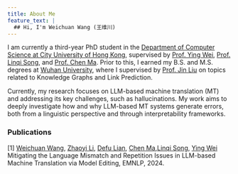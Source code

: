 ```yaml
---
title: About Me
feature_text: |
  ## Hi, I'm Weichuan Wang (王维川)
---
```

I am currently a third-year PhD student in the [Department of Computer Science at City University of Hong Kong](https://www.cs.cityu.edu.hk/), supervised by [Prof. Ying Wei](https://wei-ying.net/), [Prof. Linqi Song](https://sites.google.com/site/aisquaredlab/), and [Prof. Chen Ma](https://allenjack.github.io/). Prior to this, I earned my B.S. and M.S. degrees at [Wuhan University](https://en.whu.edu.cn/), where I supervised by [Prof. Jin Liu](https://cs.whu.edu.cn/info/1019/2952.htm) on topics related to Knowledge Graphs and Link Prediction.

Currently, my research focuses on LLM-based machine translation (MT) and addressing its key challenges, such as hallucinations. My work aims to deeply investigate how and why LLM-based MT systems generate errors, both from a linguistic perspective and through interpretability frameworks.

### Publications
[1] [Weichuan Wang](https://weichuanw.github.io/), [Zhaoyi Li](https://zhaoyi-li21.github.io/), [Defu Lian](http://staff.ustc.edu.cn/~liandefu/), [Chen Ma](https://allenjack.github.io/),[Linqi Song](https://sites.google.com/site/aisquaredlab/), [Ying Wei](https://wei-ying.net/) Mitigating the Language Mismatch and Repetition Issues in LLM-based
Machine Translation via Model Editing, EMNLP, 2024.




